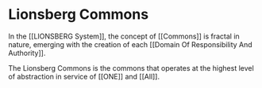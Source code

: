 # Lionsberg Commons

In the [[LIONSBERG System]], the concept of [[Commons]] is fractal in nature, emerging with the creation of each [[Domain Of Responsibility And Authority]]. 

The Lionsberg Commons is the commons that operates at the highest level of abstraction in service of [[ONE]] and [[All]]. 